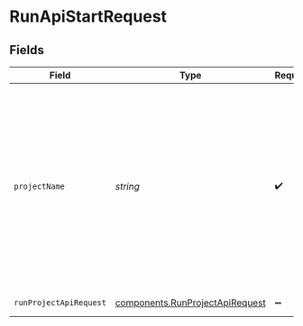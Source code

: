 # RunApiStartRequest


## Fields

| Field                                                                                                                                                              | Type                                                                                                                                                               | Required                                                                                                                                                           | Description                                                                                                                                                        | Example                                                                                                                                                            |
| ------------------------------------------------------------------------------------------------------------------------------------------------------------------ | ------------------------------------------------------------------------------------------------------------------------------------------------------------------ | ------------------------------------------------------------------------------------------------------------------------------------------------------------------ | ------------------------------------------------------------------------------------------------------------------------------------------------------------------ | ------------------------------------------------------------------------------------------------------------------------------------------------------------------ |
| `projectName`                                                                                                                                                      | *string*                                                                                                                                                           | :heavy_check_mark:                                                                                                                                                 | Your project name. It is the name you provide when creating a project. Keep in mind that if you change your project name, you have to change the URIs to match it. | my-project                                                                                                                                                         |
| `runProjectApiRequest`                                                                                                                                             | [components.RunProjectApiRequest](../../models/components/runprojectapirequest.md)                                                                                 | :heavy_minus_sign:                                                                                                                                                 | run project api request                                                                                                                                            |                                                                                                                                                                    |